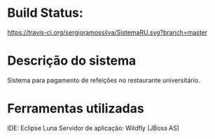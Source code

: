 # Build Status: 
https://travis-ci.org/sergioramossilva/SistemaRU.svg?branch=master

# Descrição do sistema

Sistema para pagamento de refeições no restaurante universitário.

# Ferramentas utilizadas

IDE: Eclipse Luna
Servidor de aplicação: Wildfly (JBoss AS)
